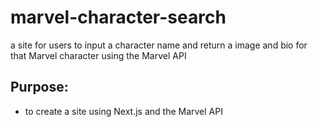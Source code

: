 # marvel-character-search

a site for users to input a character name and return a image and bio for that Marvel character using the Marvel API

## Purpose:

- to create a site using Next.js and the Marvel API
